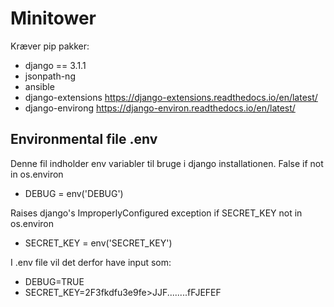 # Minitower

Kræver pip pakker:
- django == 3.1.1
- jsonpath-ng
- ansible
- django-extensions https://django-extensions.readthedocs.io/en/latest/
- django-environg https://django-environ.readthedocs.io/en/latest/


## Environmental file .env
Denne fil indholder env variabler til bruge i django installationen.
False if not in os.environ
- DEBUG = env('DEBUG')

Raises django's ImproperlyConfigured exception if SECRET_KEY not in os.environ
- SECRET_KEY = env('SECRET_KEY')

I .env file vil det derfor have input som:
- DEBUG=TRUE
- SECRET_KEY=2F3fkdfu3e9fe>JJF........fFJEFEF